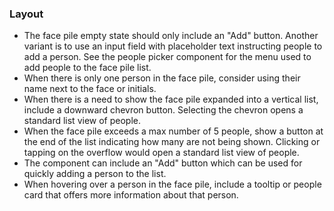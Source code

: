 ### Layout

- The face pile empty state should only include an "Add" button. Another variant is to use an input field with placeholder text instructing people to add a person. See the people picker component for the menu used to add people to the face pile list.
- When there is only one person in the face pile, consider using their name next to the face or initials.
- When there is a need to show the face pile expanded into a vertical list, include a downward chevron button. Selecting the chevron opens a standard list view of people.
- When the face pile exceeds a max number of 5 people, show a button at the end of the list indicating how many are not being shown. Clicking or tapping on the overflow would open a standard list view of people.
- The component can include an "Add" button which can be used for quickly adding a person to the list.
- When hovering over a person in the face pile, include a tooltip or people card that offers more information about that person.
